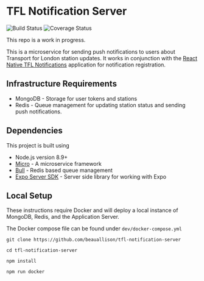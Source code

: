 # TFL Notification Server

![Build Status][badgeBuild] ![Coverage Status][badgeCov]

This repo is a work in progress.

This is a microservice for sending push notifications to users about Transport for London station updates. It works in conjunction with the [React Native TFL Notifications][react-native-repo] application for notification registration.

## Infrastructure Requirements

- MongoDB - Storage for user tokens and stations
- Redis - Queue management for updating station status and sending push notifications.

## Dependencies

This project is built using

- Node.js version 8.9+
- [Micro][micro] - A microservice framework
- [Bull][bull] - Redis based queue management
- [Expo Server SDK][expo] - Server side library for working with Expo

## Local Setup

These instructions require Docker and will deploy a local instance of MongoDB, Redis, and the Application Server.

The Docker compose file can be found under `dev/docker-compose.yml`

```shell
git clone https://github.com/beauallison/tfl-notification-server

cd tfl-notification-server

npm install

npm run docker
```

<!-- Links -->

[react-native-repo]:https://github.com/beauallison/react-native-tfl-notifications

<!-- Packages -->
[micro]: https://www.npmjs.com/package/micro
[bull]: https://www.npmjs.com/package/bull
[expo]: npmjs.com/package/expo-server-sdk

[badgeBuild]: https://travis-ci.org/beauallison/tfl-notification-server.svg?branch=master
[badgeCov]: https://coveralls.io/repos/github/beauallison/tfl-notification-server/badge.svg?branch=master

